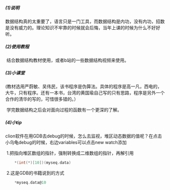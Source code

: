 ##### (1)说明

​		数据结构真的太重要了，语言只是一门工具，而数据结构是内功，没有内功，招数是没有威力的。理论知识不牢靠的时候就会后悔，当年上课的时候为什么不好好听。

##### (2)使用教程

​		结合数据结构教材使用，或者b站的一些数据结构视频来使用。

##### (3)小课堂	

​		(教材选用严蔚敏、吴伟民，该书程序是伪算法。具体的程序是高一凡，西电的，大牛，只有程序。还有一本书，台湾的黄国瑜自己写的只有思路，程序是另外一个合作的清华的写的，可惜很多错的。）

​		学完数据结构之后会对面向过程的函数有一个更深的了解。

##### (4)小tip

​		clion软件在用GDB去debug的时候，怎么去监视，堆区动态数据的值呢？在点击小乌龟debug的时候，右边variables可以点击new watch添加

​			1.把指向堆区数组的指针，强制转换成二维数组的指针，再解引用

```c
	*(int(*)[10])(myseq.data)
```

​			2.这是GDB的书籍说到的方式

```c
	*myseq.data@10
```

